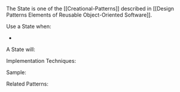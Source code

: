 The State is one of the [[Creational-Patterns]] described in [[Design Patterns Elements of Reusable Object-Oriented Software]].

Use a State when:

* 

A State will:

Implementation Techniques:

Sample:

Related Patterns: